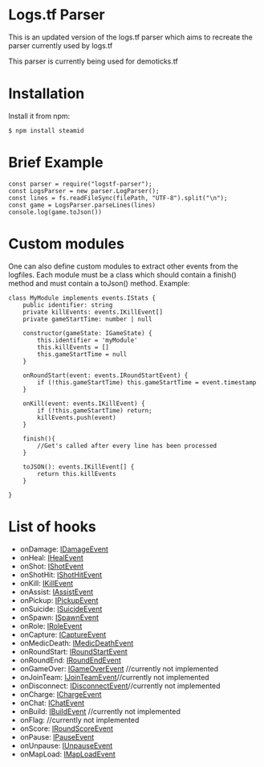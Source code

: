 # Logs.tf Parser

This is an updated version of the logs.tf parser which aims to recreate the parser currently used by logs.tf

This parser is currently being used for demoticks.tf

# Installation

Install it from npm:

    $ npm install steamid

# Brief Example
    const parser = require("logstf-parser");
    const LogsParser = new parser.LogParser();
    const lines = fs.readFileSync(filePath, "UTF-8").split("\n");
    const game = LogsParser.parseLines(lines) 
    console.log(game.toJson())

# Custom modules
One can also define custom modules to extract other events from the logfiles.
Each module must be a class which should contain a finish() method and must contain a toJson() method.
Example:

    class MyModule implements events.IStats {
        public identifier: string
        private killEvents: events.IKillEvent[]
        private gameStartTime: number | null

        constructor(gameState: IGameState) {
            this.identifier = 'myModule'
            this.killEvents = []
            this.gameStartTime = null
        }

        onRoundStart(event: events.IRoundStartEvent) {
            if (!this.gameStartTime) this.gameStartTime = event.timestamp
        }

        onKill(event: events.IKillEvent) {
            if (!this.gameStartTime) return;
            killEvents.push(event)
        }

        finish(){
            //Get's called after every line has been processed
        }

        toJSON(): events.IKillEvent[] {
            return this.killEvents
        }

    }

# List of hooks
- onDamage: [IDamageEvent](https://github.com/TheBv/logstf-parser/blob/master/events.ts#L66)
- onHeal: [IHealEvent](https://github.com/TheBv/logstf-parser/blob/master/events.ts#L75)
- onShot: [IShotEvent](https://github.com/TheBv/logstf-parser/blob/master/events.ts#L81)
- onShotHit: [IShotHitEvent](https://github.com/TheBv/logstf-parser/blob/master/events.ts#L86)
- onKill: [IKillEvent](https://github.com/TheBv/logstf-parser/blob/7dc1f46403d83f5945d29260604202097a7d5b8e/events.ts#L56)
- onAssist: [IAssistEvent](https://github.com/TheBv/logstf-parser/blob/master/events.ts#L91)
- onPickup: [IPickupEvent](https://github.com/TheBv/logstf-parser/blob/master/events.ts#L99)
- onSuicide: [ISuicideEvent](https://github.com/TheBv/logstf-parser/blob/master/events.ts#L103)
- onSpawn: [ISpawnEvent](https://github.com/TheBv/logstf-parser/blob/master/events.ts#L112)
- onRole: [IRoleEvent](https://github.com/TheBv/logstf-parser/blob/master/events.ts#L107)
- onCapture: [ICaptureEvent](https://github.com/TheBv/logstf-parser/blob/master/events.ts#L117)
- onMedicDeath: [IMedicDeathEvent](https://github.com/TheBv/logstf-parser/blob/master/events.ts#L125)
- onRoundStart: [IRoundStartEvent](https://github.com/TheBv/logstf-parser/blob/master/events.ts#L131)
- onRoundEnd: [IRoundEndEvent](https://github.com/TheBv/logstf-parser/blob/master/events.ts#L135)
- onGameOver: [IGameOverEvent](https://github.com/TheBv/logstf-parser/blob/master/events.ts#L149) //currently not implemented
- onJoinTeam: [IJoinTeamEvent](https://github.com/TheBv/logstf-parser/blob/master/events.ts#L153)//currently not implemented
- onDisconnect: [IDisconnectEvent](https://github.com/TheBv/logstf-parser/blob/master/events.ts#L162)//currently not implemented
- onCharge: [IChargeEvent](https://github.com/TheBv/logstf-parser/blob/master/events.ts#L75)
- onChat: [IChatEvent](https://github.com/TheBv/logstf-parser/blob/master/events.ts#L167)
- onBuild: [IBuildEvent](https://github.com/TheBv/logstf-parser/blob/master/events.ts#L172) //currently not implemented
- onFlag:             //currently not implemented
- onScore: [IRoundScoreEvent](https://github.com/TheBv/logstf-parser/blob/master/events.ts#L144)
- onPause: [IPauseEvent](https://github.com/TheBv/logstf-parser/blob/master/events.ts#L178)
- onUnpause: [IUnpauseEvent](https://github.com/TheBv/logstf-parser/blob/master/events.ts#L179)
- onMapLoad: [IMapLoadEvent](https://github.com/TheBv/logstf-parser/blob/master/events.ts#L189)
